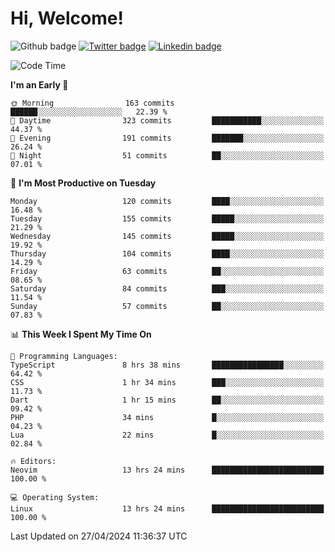   # Hi, Welcome!
  ![Github badge](https://img.shields.io/github/followers/kraken-afk.svg?style=social&label=Follow&maxAge=2592000)
  [![Twitter badge](https://img.shields.io/badge/-Twitter-00acee?style=flat-square&logo=Twitter&logoColor=white)](https://twitter.com/trshppl)
  [![Linkedin badge](https://img.shields.io/badge/LinkedIn-0077B5?style=flat-square&logo=linkedin&logoColor=white)](https://www.linkedin.com/in/noveanrer)
<!--START_SECTION:waka-->
![Code Time](http://img.shields.io/badge/Code%20Time-162%20hrs%2037%20mins-blue)

**I'm an Early 🐤** 

```text
🌞 Morning                163 commits         ██████░░░░░░░░░░░░░░░░░░░   22.39 % 
🌆 Daytime                323 commits         ███████████░░░░░░░░░░░░░░   44.37 % 
🌃 Evening                191 commits         ███████░░░░░░░░░░░░░░░░░░   26.24 % 
🌙 Night                  51 commits          ██░░░░░░░░░░░░░░░░░░░░░░░   07.01 % 
```
📅 **I'm Most Productive on Tuesday** 

```text
Monday                   120 commits         ████░░░░░░░░░░░░░░░░░░░░░   16.48 % 
Tuesday                  155 commits         █████░░░░░░░░░░░░░░░░░░░░   21.29 % 
Wednesday                145 commits         █████░░░░░░░░░░░░░░░░░░░░   19.92 % 
Thursday                 104 commits         ████░░░░░░░░░░░░░░░░░░░░░   14.29 % 
Friday                   63 commits          ██░░░░░░░░░░░░░░░░░░░░░░░   08.65 % 
Saturday                 84 commits          ███░░░░░░░░░░░░░░░░░░░░░░   11.54 % 
Sunday                   57 commits          ██░░░░░░░░░░░░░░░░░░░░░░░   07.83 % 
```


📊 **This Week I Spent My Time On** 

```text
💬 Programming Languages: 
TypeScript               8 hrs 38 mins       ████████████████░░░░░░░░░   64.42 % 
CSS                      1 hr 34 mins        ███░░░░░░░░░░░░░░░░░░░░░░   11.73 % 
Dart                     1 hr 15 mins        ██░░░░░░░░░░░░░░░░░░░░░░░   09.42 % 
PHP                      34 mins             █░░░░░░░░░░░░░░░░░░░░░░░░   04.23 % 
Lua                      22 mins             █░░░░░░░░░░░░░░░░░░░░░░░░   02.84 % 

🔥 Editors: 
Neovim                   13 hrs 24 mins      █████████████████████████   100.00 % 

💻 Operating System: 
Linux                    13 hrs 24 mins      █████████████████████████   100.00 % 
```


 Last Updated on 27/04/2024 11:36:37 UTC
<!--END_SECTION:waka-->
